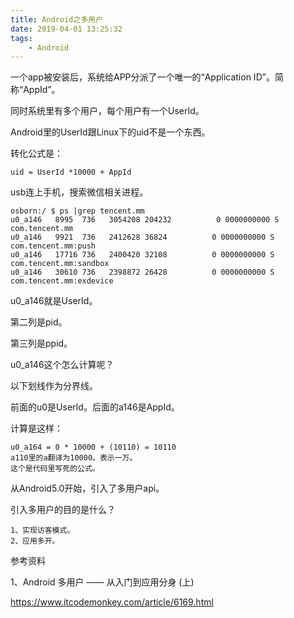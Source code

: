 ```yaml
---
title: Android之多用户
date: 2019-04-01 13:25:32
tags:
	- Android
---
```




一个app被安装后，系统给APP分派了一个唯一的“Application ID”。简称“AppId”。

同时系统里有多个用户，每个用户有一个UserId。

Android里的UserId跟Linux下的uid不是一个东西。

转化公式是：

```
uid = UserId *10000 + AppId
```

usb连上手机，搜索微信相关进程。

```
osborn:/ $ ps |grep tencent.mm
u0_a146   8995  736   3054208 204232          0 0000000000 S com.tencent.mm
u0_a146   9921  736   2412628 36824          0 0000000000 S com.tencent.mm:push
u0_a146   17716 736   2400420 32108          0 0000000000 S com.tencent.mm:sandbox
u0_a146   30610 736   2398872 26428          0 0000000000 S com.tencent.mm:exdevice
```

u0_a146就是UserId。

第二列是pid。

第三列是ppid。

u0_a146这个怎么计算呢？

以下划线作为分界线。

前面的u0是UserId。后面的a146是AppId。

计算是这样：

```
u0_a164 = 0 * 10000 + (10110) = 10110
a110里的a翻译为10000。表示一万。
这个是代码里写死的公式。
```



从Android5.0开始，引入了多用户api。

引入多用户的目的是什么？

```
1、实现访客模式。
2、应用多开。
```



参考资料

1、Android 多用户 —— 从入门到应用分身 (上)

https://www.itcodemonkey.com/article/6169.html

